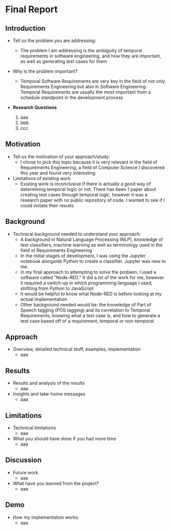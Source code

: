 # Final Report

## Introduction 
* Tell us the problem you are addressing:
	* The problem I am addressing is the ambiguity of temporal requirements in software engineering, and how they are important, as well as generating test cases for them
* Why is the problem important?
	* Temporal Software Requirements are very key in the field of not only Requirements Engineering but also in Software Engineering. Temporal Requirements are usually the most important from a schedule standpoint in the development process

* __Research Questions__
	1. aaa
	2. bbb
	3. ccc

## Motivation 
* Tell us the motivation of your approach/study:
	* I chose to pick this topic because it is very relevant in the field of Requirements Engineering, a field of Computer Science I discovered this year and found very interesting
* Limitations of existing work
	* Existing work is inconclusive if there is actually a good way of determining temporal logic or not. There has been 1 paper about creating test cases through temporal logic, however it was a research paper with no public repository of code. I wanted to see if I could imitate their results
	
## Background  
* Technical background needed to understand your approach:
	* A background in Natural Language Processing (NLP), knowledge of text classifiers, machine learning as well as terminology used in the field of Requirements Engineering
	* In the initial stages of development, I was using the Jupyter notebook alongside Python to create a classifier. Jupyter was new to me.
	* In my final approach to attempting to solve the problem, I used a software called "Node-RED." It did a lot of the work for me, however it required a switch-up in which programming language I used, shifiting from Python to JavaScript
	* It would be helpful to know what Node-RED is before looking at my actual implementation
	* Other background needed would be: the knowledge of Part of Speech tagging (POS tagging) and its correlation to Temporal Requirements, knowing what a test case is, and how to generate a test case based off of a requirement, temporal or non-temporal
	
## Approach 
* Overview, detailed technical stuff, examples, implementation
	* aaa
	
## Results
* Results and analysis of the results
	* aaa
* Insights and take-home messages
	* aaa
	
## Limitations 
* Technical limitations 
	* aaa
* What you should have done if you had more time
	* aaa
	
## Discussion 
* Future work
	* aaa
* What have you learned from the project?
	* aaa
	
## Demo 
* How my implementation works:
	* aaa

